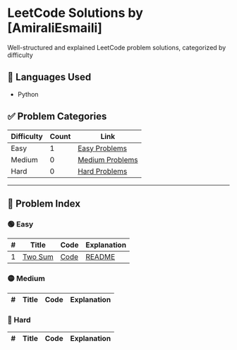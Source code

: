 # LeetCode Solutions by [AmiraliEsmaili]

Well-structured and explained LeetCode problem solutions, categorized by difficulty

## 🧠 Languages Used
- Python

## ✅ Problem Categories

| Difficulty | Count | Link |
|------------|-------|------|
| Easy       | 1    | [Easy Problems](./leetcode-solutions/01_Easy/) |
| Medium     | 0    | [Medium Problems](./leetcode-solutions/02_Medium/) |
| Hard       | 0    | [Hard Problems](./leetcode-solutions/03_Hard/) |


---

## 📂 Problem Index

### 🟢 Easy
| # | Title | Code | Explanation |
|---|-------|------|-------------|
| 1 | [Two Sum](https://leetcode.com/problems/two-sum/) | [Code](./leetcode-solutions/01_Easy/two-sum/solution.py) |  [README](./leetcode-solutions/01_Easy/two-sum/README.md) |


### 🟡 Medium
| # | Title | Code | Explanation |
|---|-------|------|-------------|

### 🔴 Hard
| # | Title | Code | Explanation |
|---|-------|------|-------------|

